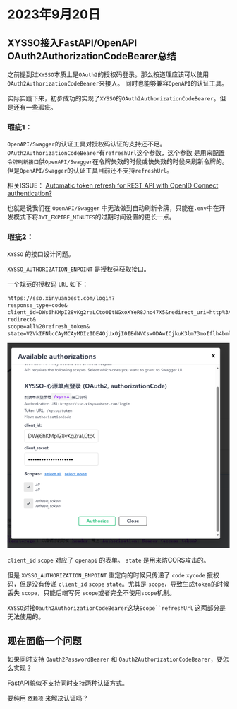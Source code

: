 # 2023年9月20日

## XYSSO接入FastAPI/OpenAPI OAuth2AuthorizationCodeBearer总结

之前提到过`XYSSO`本质上是`OAuth2`的授权码登录。那么按道理应该可以使用`OAuth2AuthorizationCodeBearer`来接入。
同时也能够兼容`OpenAPI`的认证工具。

实际实践下来，初步成功的实现了`XYSSO`的`OAuth2AuthorizationCodeBearer`。但是还有一些瑕疵。

### 瑕疵1：
`OpenAPI/Swagger`的认证工具对授权码认证的支持还不足。`OAuth2AuthorizationCodeBearer`有`refreshUrl`这个参数，这个参数
是用来配置`令牌刷新接口`供`OpenAPI/Swagger`在令牌失效的时候或快失效的时候来刷新令牌的。
但是`OpenAPI/Swagger`的认证工具目前还不支持`refreshUrl`。

相关ISSUE：
[Automatic token refresh for REST API with OpenID Connect authentication?](https://github.com/swagger-api/swagger-ui/issues/7257)

也就是说我们在 `OpenAPI/Swagger` 中无法做到自动刷新令牌，只能在`.env`中在开发模式下将`JWT_EXPIRE_MINUTES`的过期时间设置的更长一点。

### 瑕疵2：

`XYSSO` 的接口设计问题。

`XYSSO_AUTHORIZATION_ENPOINT` 是授权码获取接口。

一个规范的授权码 `URL` 如下：

```shell
https://sso.xinyuanbest.com/login?
response_type=code&
client_id=DWs6hKMpI28vKg2raLCtoOItNGxoXYeR8Jno47X5&redirect_uri=http%3A%2F%2F127.0.0.1%3A8000%2Fdocs%2Foauth2-redirect&
scope=all%20refresh_token&
state=V2VkIFNlcCAyMCAyMDIzIDE4OjUxOjI0IEdNVCswODAwICjkuK3lm73moIflh4bml7bpl7Qp
```
![](2023-09-20-18-57-32.png)

`client_id` `scope` 对应了 `openapi` 的表单。
`state` 是用来防CORS攻击的。

但是 `XYSSO_AUTHORIZATION_ENPOINT` 重定向的时候只传递了 `code` `xycode` 授权码，但是没有传递 `client_id` `scope` `state`。尤其是 `scope`，导致生成`token`的时候丢失 `scope`，只能后端写死 `scope`或者完全不使用`scope`机制。

`XYSSO`对接`Oauth2AuthorizationCodeBearer`这块`Scope``refreshUrl` 这两部分是无法使用的。



## 现在面临一个问题

如果同时支持 `Oauth2PasswordBearer` 和 `Oauth2AuthorizationCodeBearer`，要怎么实现？

FastAPI貌似不支持同时支持两种认证方式。

要纯用 `依赖项` 来解决认证吗？

